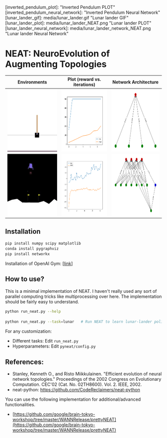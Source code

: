 
[inverted_pendulum_plot]:  "Inverted Pendulum PLOT"
[inverted_pendulum_neural_network]:  "Inverted Pendulum Neural Network"
[lunar_lander_gif]: media/lunar_lander.gif "Lunar lander GIF"
[lunar_lander_plot]: media/lunar_lander_NEAT.png "Lunar lander PLOT"
[lunar_lander_neural_network]: media/lunar_lander_network_NEAT.png "Lunar lander Neural Network"

# NEAT: NeuroEvolution of Augmenting Topologies

 Environments | Plot (reward vs. iterations) | Network Architecture
:---: | :---: | :---:
<img src="media/inverted_pendulum.gif" width="250" height="200"/> | <img src="media/inverted_pendulum_NEAT.png" width="250" height="200"/> | <img src="media/inverted_pendulum_network_NEAT.png" width="250" height="200"/>
<img src="media/lunar_lander.gif" width="250" height="200"/> | <img src="media/lunar_lander_NEAT.png" width="250" height="200"/> | <img src="media/lunar_lander_network_NEAT.png" width="250" height="200"/>

## Installation

```bash
pip install numpy scipy matplotlib
conda install pygraphviz
pip install networkx
```

Installation of OpenAI Gym: [[link](https://github.com/openai/gym)]

## How to use?

This is a minimal implementation of NEAT. I haven't really used any sort of parallel computing tricks like multiprocessing over here. The implementation should be fairly easy to understand.

```bash
python run_neat.py --help

python run_neat.py --task=lunar   # Run NEAT to learn lunar-lander policy
```

For any customization:
* Different tasks: Edit ``run_neat.py``  
* Hyperparameters: Edit ``pyneat/config.py``

## References:
* Stanley, Kenneth O., and Risto Miikkulainen. "Efficient evolution of neural network topologies." Proceedings of the 2002 Congress on Evolutionary Computation. CEC'02 (Cat. No. 02TH8600). Vol. 2. IEEE, 2002.
* neat-python: https://github.com/CodeReclaimers/neat-python

You can use the following implementation for additional/advanced functionalities.
* [https://github.com/google/brain-tokyo-workshop/tree/master/WANNRelease/prettyNEAT](https://github.com/google/brain-tokyo-workshop/tree/master/WANNRelease/prettyNEAT) 
